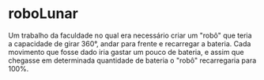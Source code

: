 # roboLunar
Um trabalho da faculdade no qual era necessário criar um "robô" que teria a capacidade de girar 360°, andar para frente e recarregar a bateria. Cada movimento que fosse dado iria gastar um pouco de bateria, e assim que chegasse em determinada quantidade de bateria o "robô" recarregaria para 100%.
